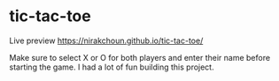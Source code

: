 # tic-tac-toe
Live preview https://nirakchoun.github.io/tic-tac-toe/

Make sure to select X or O for both players and enter their name before starting the game.
I had a lot of fun building this project.
